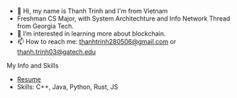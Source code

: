 - 👋 Hi, my name is Thanh Trinh and I'm from Vietnam
- Freshman CS Major, with System Architechture and Info Network Thread from Georgia Tech.
- 👀 I’m interested in learning more about blockchain.
- 📫 How to reach me: thanhtrinh280506@gmail.com or thanh.trinh03@gatech.edu 


My Info and Skills
- [Resume](https://github.com/thanhtrinh2003/thanhtrinh2003/blob/main/Thanh%20Trinh%20Resume%20-%20with%20no%20lines.pdf)
- Skills: C++, Java, Python, Rust, JS

<!---
thanhtrinh2003/thanhtrinh2003 is a ✨ special ✨ repository because its `README.md` (this file) appears on your GitHub profile.
You can click the Preview link to take a look at your changes.
--->
